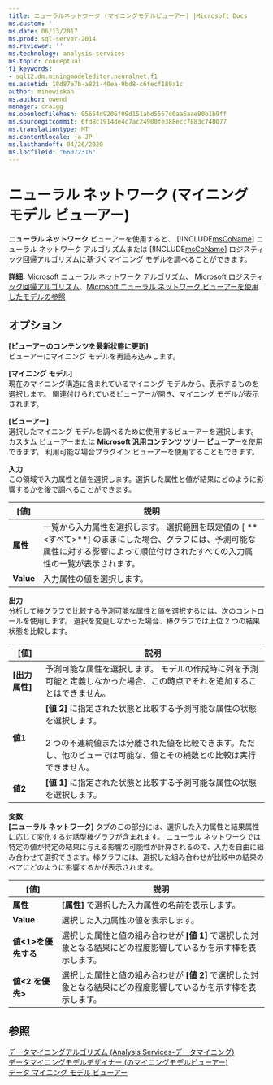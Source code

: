 ```yaml
---
title: ニューラルネットワーク (マイニングモデルビューアー) |Microsoft Docs
ms.custom: ''
ms.date: 06/13/2017
ms.prod: sql-server-2014
ms.reviewer: ''
ms.technology: analysis-services
ms.topic: conceptual
f1_keywords:
- sql12.dm.miningmodeleditor.neuralnet.f1
ms.assetid: 18d87e7b-a821-40ea-9bd8-c6fecf189a1c
author: minewiskan
ms.author: owend
manager: craigg
ms.openlocfilehash: 05654d9206f09d151abd5557d0aa6aae90b1b9ff
ms.sourcegitcommit: 6fd8c1914de4c7ac24900fe388ecc7883c740077
ms.translationtype: MT
ms.contentlocale: ja-JP
ms.lasthandoff: 04/26/2020
ms.locfileid: "66072316"
---
```

# <a name="neural-network-mining-model-viewer"></a>ニューラル ネットワーク (マイニング モデル ビューアー)
  **ニューラル ネットワーク** ビューアーを使用すると、 [!INCLUDE[msCoName](../includes/msconame-md.md)] ニューラル ネットワーク アルゴリズムまたは [!INCLUDE[msCoName](../includes/msconame-md.md)] ロジスティック回帰アルゴリズムに基づくマイニング モデルを調べることができます。  
  
 **詳細:** [Microsoft ニューラル ネットワーク アルゴリズム](data-mining/microsoft-neural-network-algorithm.md)、 [Microsoft ロジスティック回帰アルゴリズム](data-mining/microsoft-logistic-regression-algorithm.md)、[Microsoft ニューラル ネットワーク ビューアーを使用したモデルの参照](data-mining/browse-a-model-using-the-microsoft-neural-network-viewer.md)  
  
## <a name="options"></a>オプション  
 **[ビューアーのコンテンツを最新状態に更新]**  
 ビューアーにマイニング モデルを再読み込みします。  
  
 **[マイニング モデル]**  
 現在のマイニング構造に含まれているマイニング モデルから、表示するものを選択します。 関連付けられているビューアーが開き、マイニング モデルが表示されます。  
  
 **[ビューアー]**  
 選択したマイニング モデルを調べるために使用するビューアーを選択します。 カスタム ビューアーまたは **Microsoft 汎用コンテンツ ツリー ビューアー**を使用できます。 利用可能な場合プラグイン ビューアーを使用することもできます。  
  
 **入力**  
 この領域で入力属性と値を選択します。選択した属性と値が結果にどのように影響するかを後で調べることができます。  
  
|[値]|説明|  
|-----------|-----------------|  
|**属性**|一覧から入力属性を選択します。 選択範囲を既定値の [ ** \<すべて>**] のままにした場合、グラフには、予測可能な属性に対する影響によって順位付けされたすべての入力属性の一覧が表示されます。|  
|**Value**|入力属性の値を選択します。|  
  
 **出力**  
 分析して棒グラフで比較する予測可能な属性と値を選択するには、次のコントロールを使用します。 選択を変更しなかった場合、棒グラフでは上位 2 つの結果状態を比較します。  
  
|[値]|説明|  
|-----------|-----------------|  
|**[出力属性]**|予測可能な属性を選択します。 モデルの作成時に列を予測可能と定義しなかった場合、この時点でそれを追加することはできません。|  
|**値1**|**[値 2]** に指定された状態と比較する予測可能な属性の状態を選択します。<br /><br /> 2 つの不連続値または分離された値を比較できます。ただし、他のビューでは可能な、値とその補数との比較は実行できません。|  
|**値2**|**[値 1]** に指定された状態と比較する予測可能な属性の状態を選択します。|  
  
 **変数**  
 **[ニューラル ネットワーク]** タブのこの部分には、選択した入力属性と結果属性に応じて変化する対話型棒グラフが含まれます。 ニューラル ネットワークでは特定の値が特定の結果に与える影響の可能性が計算されるので、入力を自由に組み合わせて選択できます。棒グラフには、選択した組み合わせが比較中の結果のペアにどのように影響するかが表示されます。  
  
|[値]|説明|  
|-----------|-----------------|  
|**属性**|**[属性]** で選択した入力属性の名前を表示します。|  
|**Value**|選択した入力属性の値を表示します。|  
|**値\<1>を優先する**|選択した属性と値の組み合わせが **[値 1]** で選択した対象となる結果にどの程度影響しているかを示す棒を表示します。|  
|**値\<2 を優先>**|選択した属性と値の組み合わせが **[値 2]** で選択した対象となる結果にどの程度影響しているかを示す棒を表示します。|  
  
## <a name="see-also"></a>参照  
 [データマイニングアルゴリズム &#40;Analysis Services-データマイニング&#41;](data-mining/data-mining-algorithms-analysis-services-data-mining.md)   
 [データマイニングモデルデザイナー &#40;のマイニングモデルビューアー&#41;](mining-model-viewers-data-mining-model-designer.md)   
 [データ マイニング モデル ビューアー](data-mining/data-mining-model-viewers.md)  
  
  
